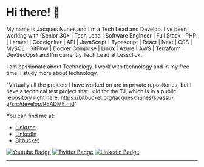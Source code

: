 # Hi there! 👋

My name is Jacques Nunes and I'm a Tech Lead and Develop. I've been working with (Senior 30+ | Tech Lead | Software Engineer | Full Stack | PHP | Laravel | CodeIgniter | API | JavaScript | Typescript | React | Next | CSS | MySQL | GitFlow | Docker Compose | Linux | Azure | AWS | Terraform | DevSecOps) and I'm currently Tech Lead at Lessclick.

I am passionate about Technology. I work with technology and in my free time, I study more about technology.

"Virtually all the projects I have worked on are in private repositories, but I have a technical test project that I did for the TJ, which is in a public repository right here: https://bitbucket.org/jacquesxnunes/spassu-tj/src/develop/README.md"

You can find me at:
- [Linktree](https://linktr.ee/jacquesxnunes)
- [LinkedIn](https://www.linkedin.com/in/jacquesxnunes/)
- [Bitbucket](https://bitbucket.org/jacquesxnunes)

[![Youtube Badge](https://img.shields.io/badge/-Youtube-FF0000?style=flat-square&labelColor=FF0000&logo=youtube&logoColor=white&link=https://youtube.com/c/jacquesxnunes)](https://youtube.com/c/jacquesxnunes)
[![Twitter Badge](https://img.shields.io/badge/-Twitter-1ca0f1?style=flat-square&labelColor=1ca0f1&logo=twitter&logoColor=white&link=https://twitter.com/jacquesxnunes)](https://twitter.com/jacquesxnunes)
[![Linkedin Badge](https://img.shields.io/badge/-LinkedIn-blue?style=flat-square&logo=Linkedin&logoColor=white&link=https://www.linkedin.com/in/jacqeusxnunes)](https://www.linkedin.com/in/jacquesxnunes)


____

